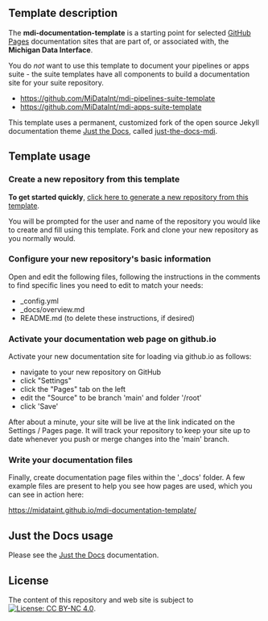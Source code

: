 ## Template description

The **mdi-documentation-template** is a starting point for selected 
[GitHub Pages](https://docs.github.com/en/pages/getting-started-with-github-pages/about-github-pages)
documentation sites that are part of, or associated with, the **Michigan Data Interface**.

You do _not_ want to use this template to document your
pipelines or apps suite - the suite templates have all components
to build a documentation site for your suite repository. 

- <https://github.com/MiDataInt/mdi-pipelines-suite-template>
- <https://github.com/MiDataInt/mdi-apps-suite-template>

This template uses a permanent, customized fork of the open source Jekyll documentation 
theme [Just the Docs](https://pmarsceill.github.io/just-the-docs/), called
[just-the-docs-mdi](https://github.com/MiDataInt/just-the-docs-mdi).

## Template usage

### Create a new repository from this template

**To get started quickly**, [click here to generate a new repository from this template](https://github.com/MiDataInt/mdi-documentation-template/generate).

You will be prompted for the user and name
of the repository you would like to create and fill using this template.
Fork and clone your new repository as you normally would.

### Configure your new repository's basic information

Open and edit the following files, following the instructions in the comments
to find specific lines you need to edit to match your needs:

- _config.yml
- _docs/overview.md
- README.md (to delete these instructions, if desired)
  
### Activate your documentation web page on github.io
  
Activate your new documentation site for loading via github.io as follows:

- navigate to your new repository on GitHub
- click "Settings"
- click the "Pages" tab on the left
- edit the "Source" to be branch 'main' and folder '/root'
- click 'Save'
  
After about a minute, your site will be live at the link indicated on the
Settings / Pages page.  It will track your repository to keep your site up
to date whenever you push or merge changes into the 'main' branch.
  
### Write your documentation files

Finally, create documentation page files within the '_docs' folder.
A few example files are present to help you see how pages are used,
which you can see in action here:

https://midataint.github.io/mdi-documentation-template/

## Just the Docs usage

Please see the 
[Just the Docs](https://pmarsceill.github.io/just-the-docs/) 
documentation.

## License

The content of this repository and web site is subject to
[![License: CC BY-NC 4.0](https://img.shields.io/badge/License-CC%20BY--NC%204.0-lightgrey.svg)](https://creativecommons.org/licenses/by-nc/4.0/).
